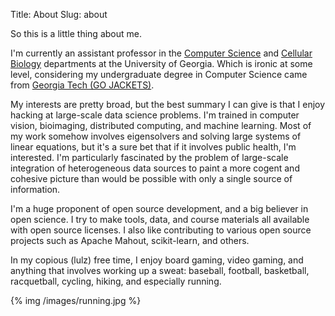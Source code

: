 Title: About
Slug: about

So this is a little thing about me.

I'm currently an assistant professor in the [Computer Science](http://cs.uga.edu/~squinn) and [Cellular Biology](http://cellbio.uga.edu/directory/shannon-quinn) departments at the University of Georgia. Which is ironic at some level, considering my undergraduate degree in Computer Science came from [Georgia Tech (GO JACKETS)](https://www.youtube.com/watch?v=ygxDs_zcayo).

My interests are pretty broad, but the best summary I can give is that I enjoy hacking at large-scale data science problems. I'm trained in computer vision, bioimaging, distributed computing, and machine learning. Most of my work somehow involves eigensolvers and solving large systems of linear equations, but it's a sure bet that if it involves public health, I'm interested. I'm particularly fascinated by the problem of large-scale integration of heterogeneous data sources to paint a more cogent and cohesive picture than would be possible with only a single source of information.

I'm a huge proponent of open source development, and a big believer in open science. I try to make tools, data, and course materials all available with open source licenses. I also like contributing to various open source projects such as Apache Mahout, scikit-learn, and others.

In my copious (lulz) free time, I enjoy board gaming, video gaming, and anything that involves working up a sweat: baseball, football, basketball, racquetball, cycling, hiking, and especially running.

{% img /images/running.jpg %}
